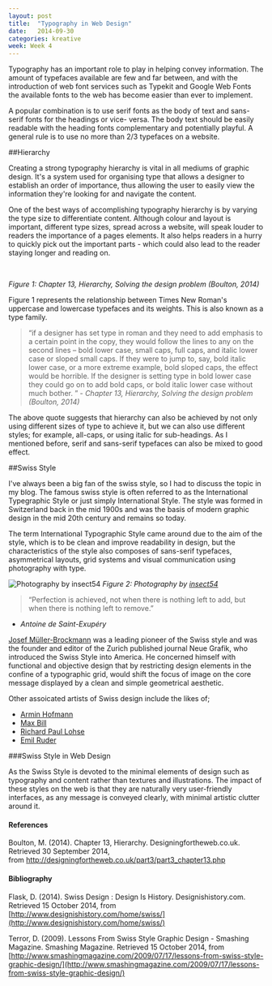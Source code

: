 ```yaml
---
layout: post
title:  "Typography in Web Design"
date:   2014-09-30
categories: kreative
week: Week 4
---
```


Typography has an important role to play in helping convey information. The amount of typefaces available are few and far between, and with the introduction of web font services such as Typekit and Google Web Fonts the available fonts to the web has become easier than ever to implement.

A popular combination is to use serif fonts as the body of text and sans-serif fonts for the headings or vice-
versa. The body text should be easily readable with the heading fonts complementary and potentially playful. A general rule is to use no more than 2/3 typefaces on a website.

##Hierarchy

Creating a strong typography hierarchy is vital in all mediums of graphic design. It's a system used for organising type that allows a designer to establish an order of importance, thus allowing the user to easily view the information they're looking for and navigate the content.

One of the best ways of accomplishing typography hierarchy is by varying the type size to differentiate content. Although colour and layout is important, different type sizes, spread across a website, will speak louder to readers the importance of a pages elements. It also helps readers in a hurry to quickly pick out the important parts - which could also lead to the reader staying longer and reading on.

<br>
	<img src="http://designingfortheweb.co.uk/images/weight_diagram_b.gif" alt="">

_Figure 1: Chapter 13, Hierarchy, Solving the design problem (Boulton, 2014)_

Figure 1 represents the relationship between Times New Roman's uppercase and lowercase typefaces and its weights. This is also known as a type family.

>“if a designer has set type in roman and they need to add emphasis to a certain point in the copy, they would follow the lines to any on the second lines – bold lower case, small caps, full caps, and italic lower case or sloped small caps. If they were to jump to, say, bold italic lower case, or a more extreme example, bold sloped caps, the effect would be horrible. If the designer is setting type in bold lower case they could go on to add bold caps, or bold italic lower case without much bother. ” - _Chapter 13, Hierarchy, Solving the design problem (Boulton, 2014)_

The above quote suggests that hierarchy can also be achieved by not only using different sizes of type to achieve it, but we can also use different styles; for example, all-caps, or using italic for sub-headings. As I mentioned before, serif and sans-serif typefaces can also be mixed to good effect.

##Swiss Style

I've always been a big fan of the swiss style, so I had to discuss the topic in my blog. The famous swiss style is often referred to as the International Typegraphic Style or just simply International Style. The style was formed in Switzerland back in the mid 1900s and was the basis of modern graphic design in the mid 20th century and remains so today. 

The term International Typographic Style came around due to the aim of the style, which is to be clean and improve readability in design, but the characteristics of the style also composes of sans-serif typefaces, asymmetrical layouts, grid systems and visual communication using photography with type.

![Photography by insect54](http://c3.staticflickr.com/3/2026/3530252783_cec577fd01_z.jpg "Publicité et arts graphiques / advertising and graphic art")
_Figure 2: Photography by [insect54](http://www.flickr.com/photos/insect54/3530252783/in/set-72157614426991414/)_

>“Perfection is achieved, not when there is nothing left to add, but when there is nothing left to remove.”
- _Antoine de Saint-Exupéry_

[Josef Müller-Brockmann](http://www.designishistory.com/1940/joseph-mueller-brockmann/) was a leading pioneer of the Swiss style and was the founder and editor of the Zurich published journal Neue Grafik, who introduced the Swiss Style into America. He concerned himself with functional and objective design that by restricting design elements in the confine of a typographic grid, would shift the focus of image on the core message displayed by a clean and simple geometrical aesthetic. 

Other assoicated artists of Swiss design include the likes of;

- [Armin Hofmann](http://en.wikipedia.org/wiki/Armin_Hofmann)
- [Max Bill](http://en.wikipedia.org/wiki/Max_Bill)
- [Richard Paul Lohse](http://www.lohse.ch/bio_e.html)
- [Emil Ruder](http://www.designishistory.com/1940/emil-ruder/)

###Swiss Style in Web Design

As the Swiss Style is devoted to the minimal elements of design such as typography and content rather than textures and illustrations. The impact of these styles on the web is that they are naturally very user-friendly interfaces, as any message is conveyed clearly, with minimal artistic clutter around it.  


#### References
Boulton, M. (2014). Chapter 13, Hierarchy. Designingfortheweb.co.uk. Retrieved 30 September 2014,<br> from <http://designingfortheweb.co.uk/part3/part3_chapter13.php>

#### Bibliography 
Flask, D. (2014). Swiss Design : Design Is History. Designishistory.com. Retrieved 15 October 2014, from [http://www.designishistory.com/home/swiss/](http://www.designishistory.com/home/swiss/)

Terror, D. (2009). Lessons From Swiss Style Graphic Design - Smashing Magazine. Smashing Magazine. Retrieved 15 October 2014, from [http://www.smashingmagazine.com/2009/07/17/lessons-from-swiss-style-graphic-design/](http://www.smashingmagazine.com/2009/07/17/lessons-from-swiss-style-graphic-design/)

<!-- http://ilovetypography.com/2008/02/28/a-guide-to-web-typography/ -->